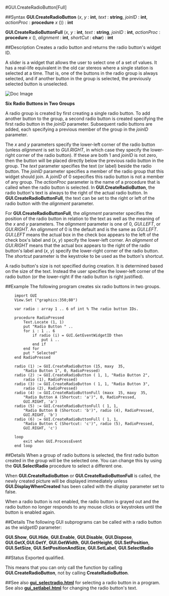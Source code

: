 
#GUI.CreateRadioButton[Full]

##Syntax
**GUI.CreateRadioButton** (_x_, _y_ : **int**, _text_ : **string**,    _joinID_ : **int**, _actionProc_ : **procedure** _x_ ()) : **int**

**GUI.CreateRadioButtonFull** (_x_, _y_ : **int**, _text_ : **string**,    _joinID_ : **int**, _actionProc_ : **procedure** _x_ (), _alignment_ : **int**, _shortCut_ : **char**) : **int**


##Description
Creates a radio button and returns the radio button's widget ID. 

A slider is a widget that allows the user to select one of a set of values. It has a real-life equivalent in the old car stereos where a single station is selected at a time. That is, one of the buttons in the radio group is always selected, and if another button in the group is selected, the previously selected button is unselected. 



![Doc Image](gui_createradiobutton_full01.gif)

**Six Radio Buttons in Two Groups**

A radio group is created by first creating a single radio button. To add another button to the group, a second radio button is created specifying the first radio button in the _joinID_ parameter. Subsequent radio buttons are added, each specifying a previous member of the group in the _joinID_ parameter. 

The _x_ and _y_ parameters specify the lower-left corner of the radio button (unless _alignment_ is set to _GUI.RIGHT_, in which case they specify the lower-right corner of the radio button). If these are both 1 and _joinID_ is not zero, then the button will be placed directly below the previous radio button in the group. The _text_ parameter specifies the text (or label) beside the radio button. The _joinID_ parameter specifies a member of the radio group that this widget should join. A _joinID_ of 0 sepecifies this radio button is not a member of any group. The _actionProc_ parameter is the name of a procedure that is called when the radio button is selected. In **GUI.CreateRadioButton**, the radio button's text is always to the right of the actual radio button. In **GUI.CreateRadioButtonFull**, the text can be set to the right or left of the radio button with the _alignment_ parameter.

For **GUI.CreateRadioButtonFull**, the _alignment_ parameter specifies the position of the radio button in relation to the text as well as the meaning of the _x_ and _y_ parameters. The _alignment_ parameter is one of 0, _GUI.LEFT_, or _GUI.RIGHT_. An _alignment_ of 0 is the default and is the same as _GUI.LEFT_. _GUI.LEFT_ means the actual box in the check box appears to the left of the check box's label and (_x_, _y_) specify the lower-left corner. An _alignment_ of _GUI.RIGHT_ means that the actual box appears to the right of the radio button's label and (_x_, _y_) specify the lower-right corner of the radio button. The _shortcut_ parameter is the keystroke to be used as the button's shortcut. 

A radio button's size is not specified during creation. It is determined based on the size of the text. Instead the user specifies the lower-left corner of the radio button (or the lower-right if the radio button is right justified).


##Example
The following program creates six radio buttons in two groups.

        import GUI
        View.Set ("graphics:350;80") 
        
        var radio : array 1 .. 6 of int % The radio button IDs.
        
        procedure RadioPressed
            Text.Locate (1, 1)
            put "Radio Button " ..
            for i : 1 .. 6
                if radio (i) = GUI.GetEventWidgetID then
                    put i ..
                end if
            end for
            put " Selected"
        end RadioPressed
        
        radio (1) := GUI.CreateRadioButton (15, maxy  35, 
            "Radio Button 1", 0, RadioPressed)
        radio (2) := GUI.CreateRadioButton ( 1, 1, "Radio Button 2", 
            radio (1), RadioPressed)
        radio (3) := GUI.CreateRadioButton ( 1, 1, "Radio Button 3",
            radio (2), RadioPressed)
        radio (4) := GUI.CreateRadioButtonFull (maxx  15, maxy  35,
            "Radio Button A (Shortcut: 'a')", 0, RadioPressed, 
            GUI.RIGHT, 'a')
        radio (5) := GUI.CreateRadioButtonFull ( 1, 1,
            "Radio Button B (Shortcut: 'b')", radio (4), RadioPressed,
            GUI.RIGHT, 'b')
        radio (6) := GUI.CreateRadioButtonFull ( 1, 1,
            "Radio Button C (Shortcut: 'c')", radio (5), RadioPressed,
            GUI.RIGHT, 'c')
        
        loop
            exit when GUI.ProcessEvent
        end loop
##Details
When a group of radio buttons is selected, the first radio button created in the group will be the selected one. You can change this by using the **GUI.SelectRadio** procedure to select a different one.

When **GUI.CreateRadioButton** or **GUI.CreateRadioButtonFull** is called, the newly created picture will be displayed immediately unless **GUI.DisplayWhenCreated** has been called with the _display_ parameter set to false. 

When a radio button is not enabled, the radio button is grayed out and the radio button no longer responds to any mouse clicks or keystrokes until the button is enabled again.


##Details
The following GUI subprograms can be called with a radio button as the _widgetID_ parameter:


**GUI.Show**, **GUI.Hide**, **GUI.Enable**, **GUI.Disable**, **GUI.Dispose**, **GUI.GetX**,**GUI.GetY**, **GUI.GetWidth**, **GUI.GetHeight**, **GUI.SetPosition**, **GUI.SetSize**, **GUI.SetPositionAndSize**, **GUI.SetLabel**, **GUI.SelectRadio**



##Status
Exported qualified.

This means that you can only call the function by calling **GUI.CreateRadioButton**, not by calling **CreateRadioButton**.


##See also
**[gui_selectradio.html](GUI.SelectRadio)** for selecting a radio button in a program. See also **[gui_setlabel.html](GUI.SetLabel)** for changing the radio button's text.

